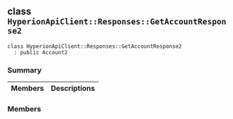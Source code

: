 ## class `HyperionApiClient::Responses::GetAccountResponse2` 

```
class HyperionApiClient::Responses::GetAccountResponse2
  : public Account2
```

### Summary

 Members                        | Descriptions                                
--------------------------------|---------------------------------------------

### Members

